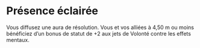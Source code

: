 # Présence éclairée

<p>Vous diffusez une aura de résolution. Vous et vos alliées à 4,50 m ou moins bénéficiez d’un bonus de statut de +2 aux jets de Volonté contre les effets mentaux.</p>